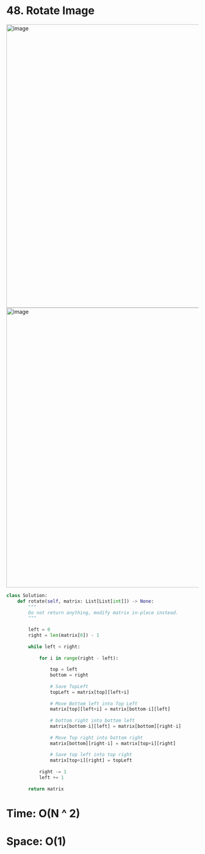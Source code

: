 # 48. Rotate Image

<img width="741" alt="image" src="https://user-images.githubusercontent.com/35987583/163669713-096a3225-c4db-4a36-aafb-794a1474bcf1.png">
<img width="732" alt="image" src="https://user-images.githubusercontent.com/35987583/163669719-9a5a1b23-0c1b-4040-b622-2de39fcce668.png">


```python
class Solution:
    def rotate(self, matrix: List[List[int]]) -> None:
        """
        Do not return anything, modify matrix in-place instead.
        """
        
        left = 0
        right = len(matrix[0]) - 1
        
        while left < right:
            
            for i in range(right - left):
                
                top = left
                bottom = right
                
                # Save TopLeft
                topLeft = matrix[top][left+i]
                
                # Move Bottom left into Top Left
                matrix[top][left+i] = matrix[bottom-i][left]
                
                # bottom right into bottom left
                matrix[bottom-i][left] = matrix[bottom][right-i]
                
                # Move Top right into bottom right
                matrix[bottom][right-i] = matrix[top+i][right]
                
                # Save top left into top right
                matrix[top+i][right] = topLeft
                
            right -= 1
            left += 1
            
        return matrix     
```


# Time: O(N ^ 2)
# Space: O(1)
